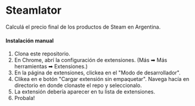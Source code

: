 # Steamlator
Calculá el precio final de los productos de Steam en Argentina.

#### Instalación manual

1. Clona este repositorio.
2. En Chrome, abrí la configuración de extensiones. (Más ➡  Más herramientas ➡ Extensiones.)
3. En la página de extensiones, clickea en el "Modo de desarrollador".
4. Clikea en e botón "Cargar extensión sin empaquetar". Navega hacía en directorio en donde clonaste el repo y seleccionalo.
5. La extensión debería aparecer en tu lista de extensiones. 
6. Probala!
